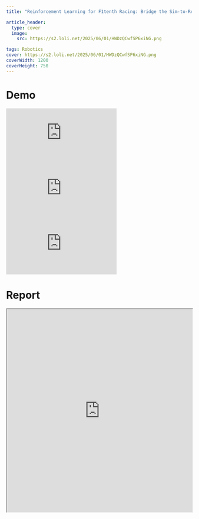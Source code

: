 ```yaml
---
title: "Reinforcement Learning for F1tenth Racing: Bridge the Sim-to-Real Gap"

article_header:
  type: cover
  image:
    src: https://s2.loli.net/2025/06/01/HWDzQCwfSP6xiNG.png

tags: Robotics
cover: https://s2.loli.net/2025/06/01/HWDzQCwfSP6xiNG.png
coverWidth: 1200
coverHeight: 750
---
```


# Demo
<iframe src="https://www.youtube.com/embed/5nrtc6vQTQQ" title="SAC 7s/lap in levine" frameborder="0" allow="accelerometer; autoplay; clipboard-write; encrypted-media; gyroscope; picture-in-picture; web-share" referrerpolicy="strict-origin-when-cross-origin" allowfullscreen></iframe>

<iframe src="https://www.youtube.com/embed/ItA59sf2_RQ" title="RL vs Pure Pursuit" frameborder="0" allow="accelerometer; autoplay; clipboard-write; encrypted-media; gyroscope; picture-in-picture; web-share" referrerpolicy="strict-origin-when-cross-origin" allowfullscreen></iframe>

<iframe src="https://www.youtube.com/embed/CGxHNRx7U2Y" title="RL 23 s/lap" frameborder="0" allow="accelerometer; autoplay; clipboard-write; encrypted-media; gyroscope; picture-in-picture; web-share" referrerpolicy="strict-origin-when-cross-origin" allowfullscreen></iframe>

# Report

<div class="row">
    <iframe src="https://drive.google.com/file/d/1Q0JvorN-uOZdv618uBwWlkrfrRAe2O4r/preview" style="width:100%; height:550px"></iframe>
</div>
